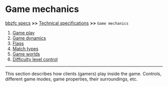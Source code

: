 # Game mechanics

[bbzfc specs](../bbzfc_specs.md) **>>** [Technical specifications](technical_specifications.md) **>>** `Game mechanics`

1. [Game play](game_play.md)
2. [Game dynamics](game_dynamics.md)
3. [Flags](flags.md)
4. [Match types](match_types.md)
5. [Game worlds](game_worlds.md)
6. [Difficulty level control](difficulty_level_control.md)

---

This section describes how clients (gamers) play inside the game. Controls, different game modes, game properties, their
surroundings, etc.
